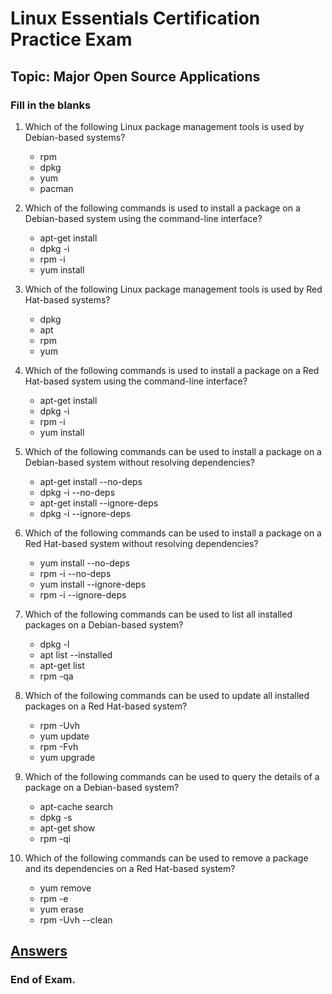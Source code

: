 <link rel="stylesheet" type="text/css" href="../../../style.css">

# Linux Essentials Certification Practice Exam

## Topic: Major Open Source Applications

### Fill in the blanks

1. Which of the following Linux package management tools is used by Debian-based systems?
    - rpm
    - dpkg
    - yum
    - pacman

2. Which of the following commands is used to install a package on a Debian-based system using the command-line interface?
    - apt-get install
    - dpkg -i
    - rpm -i
    - yum install

3. Which of the following Linux package management tools is used by Red Hat-based systems?
    - dpkg
    - apt
    - rpm
    - yum

4. Which of the following commands is used to install a package on a Red Hat-based system using the command-line interface?
    - apt-get install
    - dpkg -i
    - rpm -i
    - yum install

5. Which of the following commands can be used to install a package on a Debian-based system without resolving dependencies?
    - apt-get install --no-deps
    - dpkg -i --no-deps
    - apt-get install --ignore-deps
    - dpkg -i --ignore-deps


6. Which of the following commands can be used to install a package on a Red Hat-based system without resolving dependencies?
    - yum install --no-deps
    - rpm -i --no-deps
    - yum install --ignore-deps
    - rpm -i --ignore-deps

7. Which of the following commands can be used to list all installed packages on a Debian-based system?
    - dpkg -l
    - apt list --installed
    - apt-get list
    - rpm -qa

8. Which of the following commands can be used to update all installed packages on a Red Hat-based system?
    - rpm -Uvh
    - yum update
    - rpm -Fvh
    - yum upgrade


9. Which of the following commands can be used to query the details of a package on a Debian-based system?
    - apt-cache search
    - dpkg -s
    - apt-get show
    - rpm -qi

10. Which of the following commands can be used to remove a package and its dependencies on a Red Hat-based system?
    - yum remove
    - rpm -e
    - yum erase
    - rpm -Uvh --clean


## [Answers](exam3-a.md)

### End of Exam.


